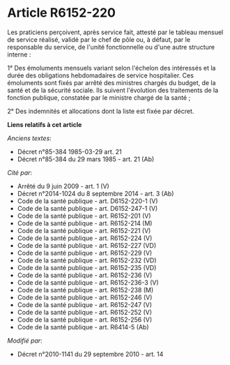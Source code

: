 # Article R6152-220

Les praticiens perçoivent, après service fait, attesté par le tableau mensuel de service réalisé, validé par le chef de pôle
ou, à défaut, par le responsable du service, de l'unité fonctionnelle ou d'une autre structure interne :

1° Des émoluments mensuels variant selon l'échelon des intéressés et la durée des obligations hebdomadaires de service
hospitalier. Ces émoluments sont fixés par arrêté des ministres chargés du budget, de la santé et de la sécurité sociale. Ils
suivent l'évolution des traitements de la fonction publique, constatée par le ministre chargé de la santé ;

2° Des indemnités et allocations dont la liste est fixée par décret.

**Liens relatifs à cet article**

_Anciens textes_:

  - Décret n°85-384 1985-03-29 art. 21
  - Décret n°85-384 du 29 mars 1985 - art. 21 (Ab)

_Cité par_:

  - Arrêté du 9 juin 2009 - art. 1 (V)
  - Décret n°2014-1024 du 8 septembre 2014 - art. 3 (Ab)
  - Code de la santé publique - art. D6152-220-1 (V)
  - Code de la santé publique - art. D6152-247-1 (V)
  - Code de la santé publique - art. R6152-201 (V)
  - Code de la santé publique - art. R6152-214 (M)
  - Code de la santé publique - art. R6152-221 (V)
  - Code de la santé publique - art. R6152-224 (V)
  - Code de la santé publique - art. R6152-227 (VD)
  - Code de la santé publique - art. R6152-229 (V)
  - Code de la santé publique - art. R6152-232 (VD)
  - Code de la santé publique - art. R6152-235 (VD)
  - Code de la santé publique - art. R6152-236 (V)
  - Code de la santé publique - art. R6152-236-3 (V)
  - Code de la santé publique - art. R6152-238 (M)
  - Code de la santé publique - art. R6152-246 (V)
  - Code de la santé publique - art. R6152-247 (V)
  - Code de la santé publique - art. R6152-252 (V)
  - Code de la santé publique - art. R6152-256 (V)
  - Code de la santé publique - art. R6414-5 (Ab)

_Modifié par_:

  - Décret n°2010-1141 du 29 septembre 2010 - art. 14

